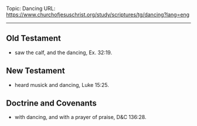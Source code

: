 Topic: Dancing
URL: https://www.churchofjesuschrist.org/study/scriptures/tg/dancing?lang=eng

---

## Old Testament

- saw the calf, and the dancing, Ex. 32:19.

## New Testament

- heard musick and dancing, Luke 15:25.

## Doctrine and Covenants

- with dancing, and with a prayer of praise, D&C 136:28.

